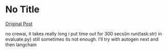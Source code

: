 # No Title

[Original Post](https://discourse.onlinedegree.iitm.ac.in/t/164277/40)

<p>no crewai, it takes really long i put time out for 300 secs(in run(task:str) in evaluate.py) still sometimes its not enough. I’ll try with autogen next and then langchain</p>